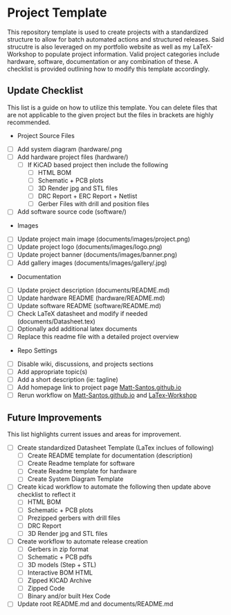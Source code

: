 # Project Template

This repository template is used to create projects with a standardized structure to allow for batch automated actions and structured releases. Said strucutre is also leveraged on my portfolio website as well as my LaTeX-Workshop to populate project information. Valid project categories include hardware, software, documentation or any combination of these. A checklist is provided outlining how to modify this template accordingly.

## Update Checklist

This list is a guide on how to utilize this template. You can delete files that are not applicable to the given project but the files in brackets are highly recommended.

- Project Source Files
- [ ] Add system diagram (hardware/<descriptive Name>.png
- [ ] Add hardware project files (hardware/)
	- [ ] If KiCAD based project then include the following
		- [ ] HTML BOM
		- [ ] Schematic + PCB plots
		- [ ] 3D Render jpg and STL files
		- [ ] DRC Report + ERC Report + Netlist
		- [ ] Gerber Files with drill and position files
- [ ] Add software source code (software/)

- Images
- [ ] Update project main image (documents/images/project.png)
- [ ] Update project logo (documents/images/logo.png)
- [ ] Update project banner (documents/images/banner.png)
- [ ] Add gallery images (documents/images/gallery/<descriptive Name>.jpg)

- Documentation
- [ ] Update project description (documents/README.md)
- [ ] Update hardware README (hardware/README.md)
- [ ] Update software README (software/README.md)
- [ ] Check LaTeX datasheet and modify if needed (documents/Datasheet.tex)
- [ ] Optionally add additional latex documents
- [ ] Replace this readme file with a detailed project overview

- Repo Settings
- [ ] Disable wiki, discussions, and projects sections
- [ ] Add appropriate topic(s)
- [ ] Add a short description (ie: tagline)
- [ ] Add homepage link to project page [Matt-Santos.github.io](https://github.com/Matt-Santos/Matt-Santos.github.io)
- [ ] Rerun workflow on [Matt-Santos.github.io](https://github.com/Matt-Santos/Matt-Santos.github.io) and [LaTex-Workshop](https://github.com/Matt-Santos/LaTeX-Workshop)

## Future Improvements

This list highlights current issues and areas for improvement.

- [ ] Create standardized Datasheet Template (LaTex inclues of following)
	- [ ] Create README template for documentation (description)
	- [ ] Create Readme template for software
	- [ ] Create Readme template for hardware
	- [ ] Create System Diagram Template
- [ ] Create kicad workflow to automate the following then update above checklist to reflect it
	- [ ] HTML BOM
	- [ ] Schematic + PCB plots
	- [ ] Prezipped gerbers with drill files
	- [ ] DRC Report
	- [ ] 3D Render jpg and STL files
- [ ] Create workflow to automate release creation
	- [ ] Gerbers in zip format
	- [ ] Schematic + PCB pdfs
	- [ ] 3D models (Step + STL)
	- [ ] Interactive BOM HTML
	- [ ] Zipped KICAD Archive
	- [ ] Zipped Code
	- [ ] Binary and/or built Hex Code
- [ ] Update root README.md and documents/README.md